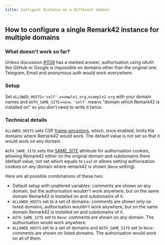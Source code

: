 ```yaml
---
title: Configure Instance on a different domain
---
```


## How to configure a single Remark42 instance for multiple domains

### What doesn't work so far?

Unless discussion [#1139](https://github.com/umputun/remark42/discussions/1139) has a marked answer, authorisation using oAuth like GitHub or Google is impossible on domains other than the original one. Telegram, Email and anonymous auth would work everywhere.

### Setup

Set `ALLOWED_HOSTS='self',example1.org,example2.org` with your domain names and `AUTH_SAME_SITE=none`. `'self'` means "domain which Remark42 is installed on" so you don't need to write it twice.

### Technical details

`ALLOWED_HOSTS` sets CSP [frame-ancestors](https://developer.mozilla.org/en-US/docs/Web/HTTP/Headers/Content-Security-Policy/frame-ancestors), which, once enabled, limits the domains where Remark42 would work. The default value is not set so that it would work on any domain.

`AUTH_SAME_SITE` sets the [SAME_SITE](https://developer.mozilla.org/en-US/docs/Web/HTTP/Headers/Set-Cookie/SameSite) attribute for authorisation cookies, allowing Remark42 either on the original domain and subdomains there  (default value, not set which equals to `Lax`) or allows setting authorisation cookies on any domain where remark42 is shown (`None` setting).

Here are all possible combinations of these two:

- Default setup with unaltered variables: comments are shown on any domain, but the authorisation wouldn't work anywhere, but on the same domain Remark42 is installed on and subdomains of it.
- `ALLOWED_HOSTS` set to a set of domains: comments are shown only on listed domains, authorisation wouldn't work anywhere, but on the same domain Remark42 is installed on and subdomains of it.
- `AUTH_SAME_SITE` set to `None`: comments are shown on any domain. The authorisation would work anywhere.
- `ALLOWED_HOSTS` set to a set of domains and `AUTH_SAME_SITE` set to `None`: comments are shown on listed domains. The authorisation would work on all of them.
